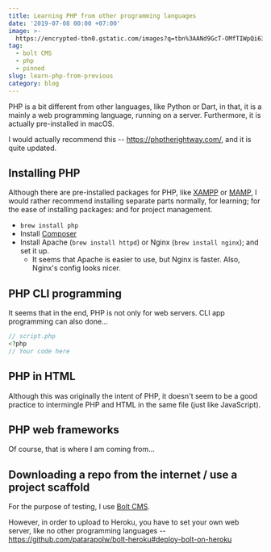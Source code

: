 ```yaml
---
title: Learning PHP from other programming languages
date: '2019-07-08 00:00 +07:00'
image: >-
  https://encrypted-tbn0.gstatic.com/images?q=tbn%3AANd9GcT-OMfTIWpQi63ocxmaCRVYOc0QIzgejLDHdFJtJuTYOmJgDqr_
tag:
  - bolt CMS
  - php
  - pinned
slug: learn-php-from-previous
category: blog
---
```


PHP is a bit different from other languages, like Python or Dart, in that, it is a mainly a web programming language, running on a server. Furthermore, it is actually pre-installed in macOS.

I would actually recommend this -- <https://phptherightway.com/>, and it is quite updated.

<!-- excerpt_separator -->

## Installing PHP

Although there are pre-installed packages for PHP, like [XAMPP](https://www.apachefriends.org/index.html) or [MAMP](https://www.mamp.info/en/), I would rather recommend installing separate parts normally, for learning; for the ease of installing packages: and for project management.

- `brew install php`
- Install [Composer](https://getcomposer.org/)
- Install Apache (`brew install httpd`) or Nginx (`brew install nginx`); and set it up.
  - It seems that Apache is easier to use, but Nginx is faster. Also, Nginx's config looks nicer.

## PHP CLI programming

It seems that in the end, PHP is not only for web servers. CLI app programming can also done...

```php
// script.php
<?php
// Your code here
```

## PHP in HTML

Although this was originally the intent of PHP, it doesn't seem to be a good practice to intermingle PHP and HTML in the same file (just like JavaScript).

## PHP web frameworks

Of course, that is where I am coming from…

## Downloading a repo from the internet / use a project scaffold

For the purpose of testing, I use [Bolt CMS](https://bolt.cm/).

However, in order to upload to Heroku, you have to set your own web server, like no other programming languages -- <https://github.com/patarapolw/bolt-heroku#deploy-bolt-on-heroku>
